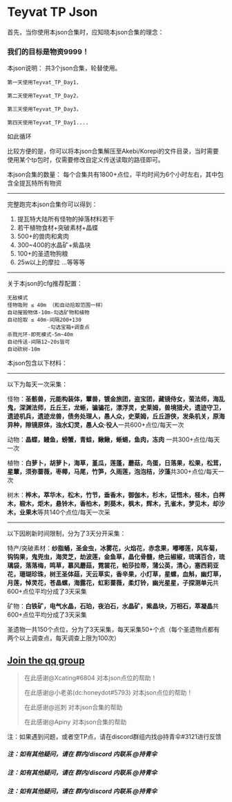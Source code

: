 # Teyvat TP Json

首先，当你使用本json合集时，应知晓本json合集的理念：
### 我们的目标是物资9999！


本json说明：
共3个json合集，轮替使用。
```
第一天使用Teyvat_TP_Day1，

第二天使用Teyvat_TP_Day2，

第三天使用Teyvat_TP_Day3，

第四天使用Teyvat_TP_Day1....
```

如此循环

比较方便的是，你可以将本json合集解压至Akebi/Korepi的文件目录，当时需要使用某个tp包时，仅需要修改自定义传送读取的路径即可。


本json合集的数量：
每个合集共有1800+点位，平均时间为6个小时左右，其中包含全提瓦特所有物资


--------------------------------------------------------------------------------
完整跑完本json合集你可以得到：
1. 提瓦特大陆所有怪物的掉落材料若干
2. 若干植物食材+突破素材+晶蝶
3. 500+的兽肉和禽肉
4. 300~400的水晶矿+紫晶块
5. 100+的圣遗物狗粮
6. 25w以上的摩拉
...等等等



 
--------------------------------------------------------------------------------
关于本json的cfg推荐配置：
```
无敌模式
怪物吸附 ≤ 40m （和自动拾取范围一样）
自动摧毁物体-10m-勾选矿物和植物
自动拾取 ≤ 40m-间隔200+130
             -勾选宝箱+调查点
杀戮光环-即死模式-5m~40m
自动传送-间隔12~20s皆可
自动砍树-10m
```

本json包含以下材料：

--------------------------------------------------------------------------------
以下为每天一次采集：


怪物：**圣骸兽，元能构装体，蕈兽，镀金旅团，盗宝团，藏镜侍女，萤法师，海乱鬼，深渊法师，丘丘王，龙蜥，骗骗花，漂浮灵，史莱姆，兽境猎犬，遗迹守卫，遗迹机兵，遗迹龙兽，债务处理人，愚人众，史莱姆，丘丘游侠，发条机关，原海异种，隙镜原体，浊水幻灵，愚人众·役人**一共600+点位/每天一次

动物：**晶蝶，鳗鱼，螃蟹，青蛙，鳅鳅，蜥蜴，鱼肉，冻肉**  一共300+点位/每天一次


植物：**白萝卜，胡萝卜，海草，堇瓜，莲蓬，蘑菇，鸟蛋，日落果，松果，松茸，星蕈，须弥蔷薇，枣椰，马尾，竹笋，久雨莲，泡泡桔，汐藻**共300+点位/每天一次


树木：**桦木，萃华木，松木，竹节，垂香木，御伽木，杉木，证悟木，柽木，白梣木，椴木，炬木，悬铃木，香柏木，刺葵木，枫木，辉木，孔雀木，梦见木，却沙木，业果木**等共140个点位/每天一次采


--------------------------------------------------------------------------------
以下因刷新时间限制，分为了3天分开采集：

特产/突破素材：**纱脂蛹，圣金虫，冰雾花，火焰花，赤念果，嘟嘟莲，风车菊，钩钩果，鬼兜虫，海灵芝，劫波莲，金鱼草，晶化骨髓，绝云椒椒，琉璃百合，琉璃袋，落落梅，鸣草，慕风蘑菇，霓裳花，帕莎拉蒂，蒲公英，清心，塞西莉亚花，珊瑚珍珠，树王圣体菇，天云草实，香辛果，小灯草，星螺，血斛，幽灯草，月莲，悼灵花，苍晶螺，海露花，虹彩蔷薇，柔灯铃，幽光星星，子探测单元**共600+点位平均分成了3天采集


矿物：**白铁矿，电气水晶，石珀，夜泊石，水晶矿，紫晶块，万相石，萃凝晶**共600+点位平均分成了3天采集


圣遗物一共150个点位，分为了3天采集，每天采集50+个点（每个圣遗物点都有两个以上调查点，每天调查上限为100次）


## [Join the qq group ](https://jq.qq.com/?_wv=1027&k=qCwGe2PS)



> 在此感谢@Xcating#6804 对本json点位的帮助！
> 
> 在此感谢@小老弟(dc:honeydot#5793) 对本json点位的帮助！
> 
> 在此感谢@巡刺 对本json合集的帮助
> 
> 在此感谢@Apiny 对本json合集的帮助



注：如果遇到问题，或者空TP点，请在discord群组内找@持青伞#3121进行反馈



##### 注：如有其他疑问，请在 群内/discord 内联系 @持青伞
##### 注：如有其他疑问，请在 群内/discord 内联系 @持青伞
##### 注：如有其他疑问，请在 群内/discord 内联系 @持青伞

